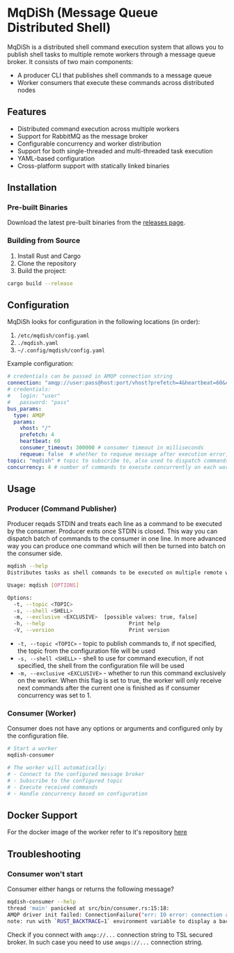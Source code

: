 # MqDiSh (Message Queue Distributed Shell)

MqDiSh is a distributed shell command execution system that allows you to publish shell tasks to multiple remote workers through a message queue broker. It consists of two main components:

- A producer CLI that publishes shell commands to a message queue
- Worker consumers that execute these commands across distributed nodes

## Features

- Distributed command execution across multiple workers
- Support for RabbitMQ as the message broker
- Configurable concurrency and worker distribution
- Support for both single-threaded and multi-threaded task execution
- YAML-based configuration
- Cross-platform support with statically linked binaries

## Installation

### Pre-built Binaries

Download the latest pre-built binaries from the [releases page](https://github.com/OWNER/mqdish/releases).

### Building from Source

1. Install Rust and Cargo
2. Clone the repository
3. Build the project:

```bash
cargo build --release
```

## Configuration

MqDiSh looks for configuration in the following locations (in order):
1. `/etc/mqdish/config.yaml`
2. `./mqdish.yaml`
3. `~/.config/mqdish/config.yaml`

Example configuration:

```yaml 
# credentials can be passed in AMQP connection string
connection: "amqp://user:pass@host:port/vhost?prefetch=4&heartbeat=60&consumer_timeout=300"
# credentials:
#   login: "user"
#   password: "pass"
bus_params:
  type: AMQP
  params:
    vhost: "/"
    prefetch: 4
    heartbeat: 60
    consumer_timeout: 300000 # consumer timeout in milliseconds
    requeue: false  # whether to requeue message after execution error, otherwise it will be dropped
topic: "mqdish" # topic to subscribe to, also used to dispatch commands if --topic is not specified
concurrency: 4 # number of commands to execute concurrently on each worker
```

## Usage

### Producer (Command Publisher)

Producer reqads STDIN and treats each line as a command to be executed by the consumer.
Producer exits once STDIN is closed.
This way you can dispatch batch of commands to the consumer in one line.
In more advanced way you can produce one command which will then be turned into batch on the consumer side.

```bash
mqdish --help
Distributes tasks as shell commands to be executed on multiple remote workers. It receives command to execute from stdin and publishes it to the chosen message broker

Usage: mqdish [OPTIONS]

Options:
  -t, --topic <TOPIC>                  
  -s, --shell <SHELL>                  
  -m, --exclusive <EXCLUSIVE>  [possible values: true, false]
  -h, --help                           Print help
  -V, --version                        Print version
```

- `-t, --topic <TOPIC>` - topic to publish commands to, if not specified, the topic from the configuration file will be used
- `-s, --shell <SHELL>` - shell to use for command execution, if not specified, the shell from the configuration file will be used
- `-m, --exclusive <EXCLUSIVE>` - whether to run this command exclusively on the worker.
When this flag is set to true, the worker will only receive next commands after the current one is finished
as if consumer concurrency was set to 1.

### Consumer (Worker)

Consumer does not have any options or arguments and configured only by the configuration file.

```bash
# Start a worker
mqdish-consumer

# The worker will automatically:
# - Connect to the configured message broker
# - Subscribe to the configured topic
# - Execute received commands
# - Handle concurrency based on configuration
```

## Docker Support

For the docker image of the worker refer to it's repository [here](https://github.com/nazar256/mqdish-workers-docker)



## Troubleshooting

### Consumer won't start

Consumer either hangs or returns the following message?

```sh
mqdish-consumer --help
thread 'main' panicked at src/bin/consumer.rs:15:18:
AMQP driver init failed: ConnectionFailure("err: IO error: connection aborted")
note: run with `RUST_BACKTRACE=1` environment variable to display a backtrace
```

Check if you connect with `amqp://...` connection string to TSL secured broker.
In such case you need to use `amqps://...` connection string.